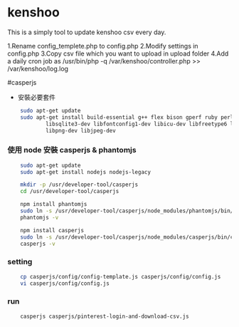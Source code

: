 # kenshoo
This is a simply tool to update kenshoo csv every day.

1.Rename config_templete.php to config.php
2.Modify settings in config.php
3.Copy csv file which you want to upload in upload folder
4.Add a daily cron job as /usr/bin/php -q /var/kenshoo/controller.php >> /var/kenshoo/log.log

#casperjs
- 安裝必要套件
```sh
    sudo apt-get update
    sudo apt-get install build-essential g++ flex bison gperf ruby perl \
            libsqlite3-dev libfontconfig1-dev libicu-dev libfreetype6 libssl-dev \
            libpng-dev libjpeg-dev
```

### 使用 node 安裝 casperjs & phantomjs
```sh
    sudo apt-get update
    sudo apt-get install nodejs nodejs-legacy

    mkdir -p /usr/developer-tool/casperjs
    cd /usr/developer-tool/casperjs

    npm install phantomjs
    sudo ln -s /usr/developer-tool/casperjs/node_modules/phantomjs/bin/phantomjs  /usr/bin/phantomjs
    phantomjs -v

    npm install casperjs
    sudo ln -s /usr/developer-tool/casperjs/node_modules/casperjs/bin/casperjs  /usr/local/bin/casperjs
    casperjs -v
```

### setting
```sh
    cp casperjs/config/config-template.js casperjs/config/config.js
    vi casperjs/config/config.js
```

### run
```sh
    casperjs casperjs/pinterest-login-and-download-csv.js
```
